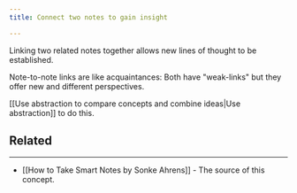 ```yaml
---
title: Connect two notes to gain insight

---
```


Linking two related notes together allows new lines of thought to be established.

Note-to-note links are like acquaintances: Both have "weak-links" but they offer new and different perspectives.

[[Use abstraction to compare concepts and combine ideas|Use abstraction]] to do this.
## Related
---
- [[How to Take Smart Notes by Sonke Ahrens]] - The source of this concept.
